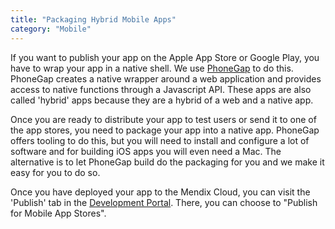 ```yaml
---
title: "Packaging Hybrid Mobile Apps"
category: "Mobile"
---
```



If you want to publish your app on the Apple App Store or Google Play, you have to wrap your app in a native shell. We use [PhoneGap](http://phonegap.com/) to do this. PhoneGap creates a native wrapper around a web application and provides access to native functions through a Javascript API. These apps are also called 'hybrid' apps because they are a hybrid of a web and a native app.

Once you are ready to distribute your app to test users or send it to one of the app stores, you need to package your app into a native app. PhoneGap offers tooling to do this, but you will need to install and configure a lot of software and for building iOS apps you will even need a Mac. The alternative is to let PhoneGap build do the packaging for you and we make it easy for you to do so.

Once you have deployed your app to the Mendix Cloud, you can visit the 'Publish' tab in the [Development Portal](https://sprintr.home.mendix.com/). There, you can choose to "Publish for Mobile App Stores".
